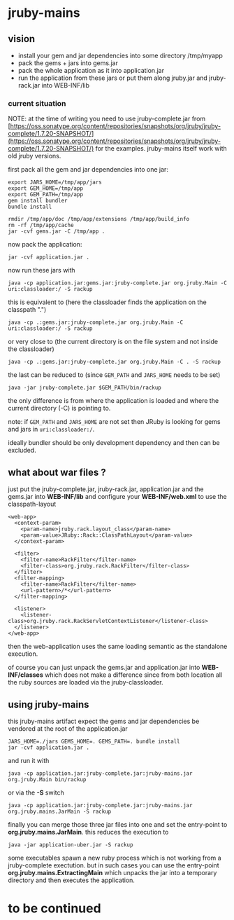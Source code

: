 # jruby-mains

## vision

* install your gem and jar dependencies into some directory /tmp/myapp
* pack the gems + jars into gems.jar
* pack the whole application as it into application.jar
* run the application from these jars or put them along jruby.jar and jruby-rack.jar into WEB-INF/lib

### current situation

NOTE: at the time of writing you need to use jruby-complete.jar from [https://oss.sonatype.org/content/repositories/snapshots/org/jruby/jruby-complete/1.7.20-SNAPSHOT/](https://oss.sonatype.org/content/repositories/snapshots/org/jruby/jruby-complete/1.7.20-SNAPSHOT/) for the examples. jruby-mains itself work with old jruby versions.

first pack all the gem and jar dependencies into one jar:

	export JARS_HOME=/tmp/app/jars
	export GEM_HOME=/tmp/app
	export GEM_PATH=/tmp/app
	gem install bundler
	bundle install

	rmdir /tmp/app/doc /tmp/app/extensions /tmp/app/build_info
	rm -rf /tmp/app/cache
	jar -cvf gems.jar -C /tmp/app .

now pack the application:

	jar -cvf application.jar .

now run these jars with

	java -cp application.jar:gems.jar:jruby-complete.jar org.jruby.Main -C uri:classloader:/ -S rackup

this is equivalent to (here the classloader finds the application on the classpath ".")

	java -cp .:gems.jar:jruby-complete.jar org.jruby.Main -C uri:classloader:/ -S rackup

or very close to (the current directory is on the file system and not inside the classloader)

	java -cp .:gems.jar:jruby-complete.jar org.jruby.Main -C . -S rackup

the last can be reduced to (since ```GEM_PATH``` and ```JARS_HOME``` needs to be set)

    java -jar jruby-complete.jar $GEM_PATH/bin/rackup

the only difference is from where the application is loaded and where the current directory (-C) is pointing to. 

note: if ```GEM_PATH``` and ```JARS_HOME``` are not set then JRuby is looking for gems and jars in ```uri:classloader:/```.

ideally bundler should be only development dependency and then can be excluded.

## what about war files ?

just put the jruby-complete.jar, jruby-rack.jar, application.jar and the gems.jar into **WEB-INF/lib** and configure your **WEB-INF/web.xml** to use the classpath-layout

    <web-app>
      <context-param>
        <param-name>jruby.rack.layout_class</param-name>
        <param-value>JRuby::Rack::ClassPathLayout</param-value>
      </context-param>

      <filter>
        <filter-name>RackFilter</filter-name>
        <filter-class>org.jruby.rack.RackFilter</filter-class>
      </filter>
      <filter-mapping>
        <filter-name>RackFilter</filter-name>
        <url-pattern>/*</url-pattern>
      </filter-mapping>

      <listener>
        <listener-class>org.jruby.rack.RackServletContextListener</listener-class>
      </listener>
    </web-app>

then the web-application uses the same loading semantic as the standalone execution.

of course you can just unpack the gems.jar and application.jar into **WEB-INF/classes** which does not make a difference since from both location all the ruby sources are loaded via the jruby-classloader.

## using jruby-mains

this jruby-mains artifact expect the gems and jar dependencies be vendored at the root of the application.jar

	JARS_HOME=./jars GEMS_HOME=. GEMS_PATH=. bundle install
	jar -cvf application.jar .

and run it with

    java -cp application.jar:jruby-complete.jar:jruby-mains.jar org.jruby.Main bin/rackup

or via the **-S** switch

	java -cp application.jar:jruby-complete.jar:jruby-mains.jar org.jruby.mains.JarMain -S rackup

finally you can merge those three jar files into one and set the entry-point to **org.jruby.mains.JarMain**. this reduces the execution to

	java -jar application-uber.jar -S rackup

some executables spawn a new ruby process which is not working from a jruby-complete exectution. but in such cases you can use the entry-point **org.jruby.mains.ExtractingMain** which unpacks the jar into a temporary directory and then executes the application.

# to be continued



